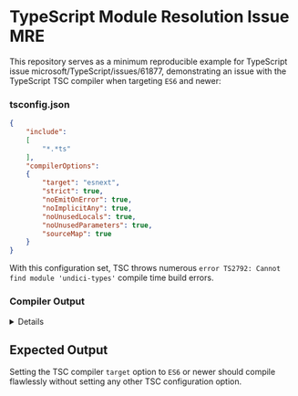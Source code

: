 # TypeScript Module Resolution Issue MRE

This repository serves as a minimum reproducible example for TypeScript issue microsoft/TypeScript/issues/61877, demonstrating an issue with the TypeScript TSC compiler when targeting `ES6` and newer:

### tsconfig.json
```json
{
	"include":
	[
		"*.*ts"
	],
	"compilerOptions":
	{
		"target": "esnext",
		"strict": true,
		"noEmitOnError": true,
		"noImplicitAny": true,
		"noUnusedLocals": true,
		"noUnusedParameters": true,
		"sourceMap": true
	}
}
```

With this configuration set, TSC throws numerous `error TS2792: Cannot find module 'undici-types'` compile time build errors.

### Compiler Output

<details>

```
TypeScript\WebpackTest> npm run build

> webpacktest@1.0.0 build
> npx tsc

node_modules/@types/node/globals.d.ts:6:76 - error TS2792: Cannot find module 'undici-types'. Did you mean to set the 'moduleResolution' option to 'nodenext', or to add aliases to the 'paths' option?

6 type _Request = typeof globalThis extends { onmessage: any } ? {} : import("undici-types").Request;
                                                                             ~~~~~~~~~~~~~~

node_modules/@types/node/globals.d.ts:7:77 - error TS2792: Cannot find module 'undici-types'. Did you mean to set the 'moduleResolution' option to 'nodenext', or to add aliases to the 'paths' option?

7 type _Response = typeof globalThis extends { onmessage: any } ? {} : import("undici-types").Response;
                                                                              ~~~~~~~~~~~~~~

node_modules/@types/node/globals.d.ts:8:77 - error TS2792: Cannot find module 'undici-types'. Did you mean to set the 'moduleResolution' option to 'nodenext', or to add aliases to the 'paths' option?

8 type _FormData = typeof globalThis extends { onmessage: any } ? {} : import("undici-types").FormData;
                                                                              ~~~~~~~~~~~~~~

node_modules/@types/node/globals.d.ts:9:76 - error TS2792: Cannot find module 'undici-types'. Did you mean to set the 'moduleResolution' option to 'nodenext', or to add aliases to the 'paths' option?

9 type _Headers = typeof globalThis extends { onmessage: any } ? {} : import("undici-types").Headers;
                                                                             ~~~~~~~~~~~~~~

node_modules/@types/node/globals.d.ts:10:81 - error TS2792: Cannot find module 'undici-types'. Did you mean to set the 'moduleResolution' option to 'nodenext', or to add aliases to the 'paths' option?

10 type _MessageEvent = typeof globalThis extends { onmessage: any } ? {} : import("undici-types").MessageEvent;
                                                                                   ~~~~~~~~~~~~~~

node_modules/@types/node/globals.d.ts:12:14 - error TS2792: Cannot find module 'undici-types'. Did you mean to set the 'moduleResolution' option to 'nodenext', or to add aliases to the 'paths' option?

12     : import("undici-types").RequestInit;
                ~~~~~~~~~~~~~~

node_modules/@types/node/globals.d.ts:14:14 - error TS2792: Cannot find module 'undici-types'. Did you mean to set the 'moduleResolution' option to 'nodenext', or to add aliases to the 'paths' option?

14     : import("undici-types").ResponseInit;
                ~~~~~~~~~~~~~~

node_modules/@types/node/globals.d.ts:15:78 - error TS2792: Cannot find module 'undici-types'. Did you mean to set the 'moduleResolution' option to 'nodenext', or to add aliases to the 'paths' option?

15 type _WebSocket = typeof globalThis extends { onmessage: any } ? {} : import("undici-types").WebSocket;
                                                                                ~~~~~~~~~~~~~~

node_modules/@types/node/globals.d.ts:16:80 - error TS2792: Cannot find module 'undici-types'. Did you mean to set the 'moduleResolution' option to 'nodenext', or to add aliases to the 'paths' option?

16 type _EventSource = typeof globalThis extends { onmessage: any } ? {} : import("undici-types").EventSource;
                                                                                  ~~~~~~~~~~~~~~

node_modules/@types/node/globals.d.ts:17:79 - error TS2792: Cannot find module 'undici-types'. Did you mean to set the 'moduleResolution' option to 'nodenext', or to add aliases to the 'paths' option?

17 type _CloseEvent = typeof globalThis extends { onmessage: any } ? {} : import("undici-types").CloseEvent;
                                                                                 ~~~~~~~~~~~~~~

node_modules/@types/node/globals.d.ts:323:25 - error TS2792: Cannot find module 'undici-types'. Did you mean to set the 'moduleResolution' option to 'nodenext', or to add aliases to the 'paths' option?

323         : typeof import("undici-types").Request;
                            ~~~~~~~~~~~~~~

node_modules/@types/node/globals.d.ts:332:25 - error TS2792: Cannot find module 'undici-types'. Did you mean to set the 'moduleResolution' option to 'nodenext', or to add aliases to the 'paths' option?

332         : typeof import("undici-types").Response;
                            ~~~~~~~~~~~~~~

node_modules/@types/node/globals.d.ts:339:25 - error TS2792: Cannot find module 'undici-types'. Did you mean to set the 'moduleResolution' option to 'nodenext', or to add aliases to the 'paths' option?

339         : typeof import("undici-types").FormData;
                            ~~~~~~~~~~~~~~

node_modules/@types/node/globals.d.ts:346:25 - error TS2792: Cannot find module 'undici-types'. Did you mean to set the 'moduleResolution' option to 'nodenext', or to add aliases to the 'paths' option?

346         : typeof import("undici-types").Headers;
                            ~~~~~~~~~~~~~~

node_modules/@types/node/globals.d.ts:353:25 - error TS2792: Cannot find module 'undici-types'. Did you mean to set the 'moduleResolution' option to 'nodenext', or to add aliases to the 'paths' option?

353         : typeof import("undici-types").MessageEvent;
                            ~~~~~~~~~~~~~~

node_modules/@types/node/globals.d.ts:357:25 - error TS2792: Cannot find module 'undici-types'. Did you mean to set the 'moduleResolution' option to 'nodenext', or to add aliases to the 'paths' option?

357         : typeof import("undici-types").WebSocket;
                            ~~~~~~~~~~~~~~

node_modules/@types/node/globals.d.ts:361:25 - error TS2792: Cannot find module 'undici-types'. Did you mean to set the 'moduleResolution' option to 'nodenext', or to add aliases to the 'paths' option?

361         : typeof import("undici-types").EventSource;
                            ~~~~~~~~~~~~~~

node_modules/@types/node/globals.d.ts:365:25 - error TS2792: Cannot find module 'undici-types'. Did you mean to set the 'moduleResolution' option to 'nodenext', or to add aliases to the 'paths' option?

365         : typeof import("undici-types").CloseEvent;
                            ~~~~~~~~~~~~~~

node_modules/@types/node/http.d.ts:1972:29 - error TS2792: Cannot find module 'undici-types'. Did you mean to set the 'moduleResolution' option to 'nodenext', or to add aliases to the 'paths' option?

1972     const WebSocket: import("undici-types").WebSocket;
                                 ~~~~~~~~~~~~~~

node_modules/@types/node/http.d.ts:1976:30 - error TS2792: Cannot find module 'undici-types'. Did you mean to set the 'moduleResolution' option to 'nodenext', or to add aliases to the 'paths' option?

1976     const CloseEvent: import("undici-types").CloseEvent;
                                  ~~~~~~~~~~~~~~

node_modules/@types/node/http.d.ts:1980:32 - error TS2792: Cannot find module 'undici-types'. Did you mean to set the 'moduleResolution' option to 'nodenext', or to add aliases to the 'paths' option?

1980     const MessageEvent: import("undici-types").MessageEvent;
                                    ~~~~~~~~~~~~~~


Found 21 errors in 2 files.

Errors  Files
    18  node_modules/@types/node/globals.d.ts:6
     3  node_modules/@types/node/http.d.ts:1972
PS TypeScript\WebpackTest>
```

</details>

## Expected Output

Setting the TSC compiler `target` option to `ES6` or newer should compile flawlessly without setting any other TSC configuration option.